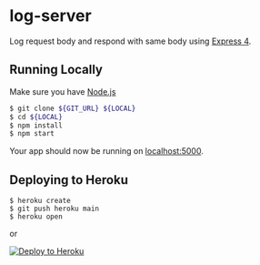 # log-server

Log request body and respond with same body using  [Express 4](http://expressjs.com/).

## Running Locally

Make sure you have [Node.js](http://nodejs.org/)

```sh
$ git clone ${GIT_URL} ${LOCAL}
$ cd ${LOCAL}
$ npm install
$ npm start
```

Your app should now be running on [localhost:5000](http://localhost:5000/).


## Deploying to Heroku

```
$ heroku create
$ git push heroku main
$ heroku open
```
or

[![Deploy to Heroku](https://www.herokucdn.com/deploy/button.svg)](https://heroku.com/deploy)

